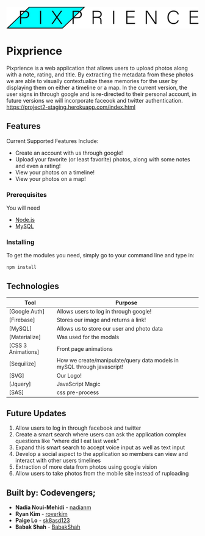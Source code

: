 ![Pixprience Logo](readme_files/PixprienceLogo.jpg)
# Pixprience
Pixprience is a web application that allows users to upload photos along with a note, rating, and title. By extracting the metadata from these photos we are able to visually contextualize these memories for the user by displaying them on either a timeline or a map. In the current version, the user signs in through google and is re-directed to their personal account, in future versions we will incorporate faceook and twitter authentication. 
https://project2-staging.herokuapp.com/index.html

## Features

Current Supported Features Include:
* Create an account with us through google!
* Upload your favorite (or least favorite) photos, along with some notes and even a rating!
* View your photos on a timeline!
* View your photos on a map!

### Prerequisites

You will need

* [Node.js](https://nodejs.org/en/)
* [MySQL](https://www.mysql.com/) 

### Installing

To get the modules you need, simply go to your command line and type in: 
```
npm install
```


## Technologies

| Tool   | Purpose|
| ------------- | ------------- |
| [Google Auth] |Allows users to log in through google! |
| [Firebase]  |  Stores our image and returns a link! |
| [MySQL] | Allows us to store our user and photo data |
| [Materialize]| Was used for the modals |
| [CSS 3 Animations] | Front page animations |
| [Sequilize] |  How we create/manipulate/query data models in mySQL through javascript! | 
| [SVG] | Our Logo! |
| [Jquery] | JavaScript Magic| 
|[SAS]| css pre-process|

## Future Updates

1. Allow users to log in through facebook and twitter
2. Create a smart search where users can ask the application complex questions like "where did I eat last week"
3. Expand this smart search to accept voice input as well as text input
4. Develop a social aspect to the application so members can view and interact with other users timelines
5. Extraction of more data from photos using google vision 
6. Allow users to take photos from the mobile site instead of ruploading



## Built by: Codevengers;

* **Nadia Noui-Mehidi** - [nadianm](https://github.com/nadianm)
* **Ryan Kim** - [roverkim](https://github.com/roverkim)
* **Paige Lo** - [sk8asd123](https://github.com/sk8asd123)
* **Babak Shah** - [BabakShah](https://github.com/babakshah)
